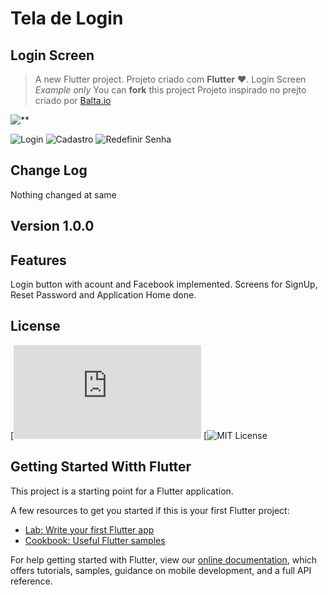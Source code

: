 # Tela de Login #

## Login Screen ##

> A new Flutter project.
> Projeto criado com **Flutter** :heart:.
> Login Screen *Example* *only*
> You can **fork** this project
> Projeto inspirado no prejto criado por [Balta.io](https://www.youtube.com/watch?v=Rc_GJpRU6VI&list=PLHlHvK2lnJndc8qCqmQdHr-cLoOb2-q61)

![**](screenshots/DogLife.gif)

![Login](screenshots/Login.png)
![Cadastro](screenshots/Cadastro.png)
![Redefinir Senha](screenshots/Resetar-Senha.png)

## Change Log ##

Nothing changed at same

## Version 1.0.0 ##

## Features ##

Login button with acount and Facebook implemented.
Screens for SignUp, Reset Password and Application Home done.

## License ##

[![GNU License](https://www.gnu.org/licenses/lgpl-3.0.html)
[![MIT License](https://opensource.org/licenses/MIT)

## Getting Started  Witth Flutter ##

This project is a starting point for a Flutter application.

A few resources to get you started if this is your first Flutter project:

- [Lab: Write your first Flutter app](https://flutter.dev/docs/get-started/codelab)
- [Cookbook: Useful Flutter samples](https://flutter.dev/docs/cookbook)

For help getting started with Flutter, view our
[online documentation](https://flutter.dev/docs), which offers tutorials,
samples, guidance on mobile development, and a full API reference.
